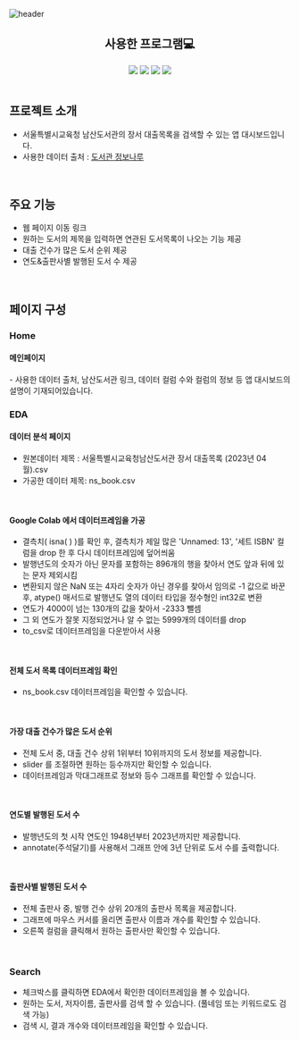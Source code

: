 ![header](https://capsule-render.vercel.app/api?text=Book%20Search&&fontAlignY=40&desc=원하는%20도서를%20검색해보자!&descSize=23&descAlignY=56&fontColor=ffffff&type=waving&color=B897FF&height=280&section=header&%20render&fontSize=80)

<div align=center>
  <h2>사용한 프로그램💻</h2>  
  <img src="https://img.shields.io/badge/GoogleColab-F9AB00?style=flat&logo=googlecolab&logoColor=white"/>
  <img src="https://img.shields.io/badge/Python-3776AB?style=flat&logo=python&logoColor=white"/>
  <img src="https://img.shields.io/badge/Linux-FCC624?style=flat&logo=linux&logoColor=white"/>
  <img src="https://img.shields.io/badge/AmazonAWS-232F3E?style=flat&logo=amazonaws&logoColor=white"/>
</div>

<br>
<h2>프로젝트 소개</h2>

- 서울특별시교육청 남산도서관의 장서 대출목록을 검색할 수 있는 앱 대시보드입니다.
- 사용한 데이터 출처 : 
<a href="https://www.data4library.kr/openDataL"> 도서관 정보나루 </a>

<br>
<h2>주요 기능</h2> 

- 웹 페이지 이동 링크
- 원하는 도서의 제목을 입력하면 연관된 도서목록이 나오는 기능 제공
- 대출 건수가 많은 도서 순위 제공
- 연도&출판사별 발행된 도서 수 제공

<br>
<h2>페이지 구성</h2>  
<h3>Home</h3>

<h4> 메인페이지 </h4>
- 사용한 데이터 출처, 남산도서관 링크, 데이터 컬럼 수와 컬럼의 정보 등 앱 대시보드의 설명이 기재되어있습니다. 

<br>
<h3>EDA</h3>

<h4> 데이터 분석 페이지 </h4>

  - 원본데이터 제목 : 서울특별시교육청남산도서관 장서 대출목록 (2023년 04월).csv
  - 가공한 데이터 제목: ns_book.csv

<br>
<h4> Google Colab 에서 데이터프레임을 가공 </h4>

  - 결측치( isna( ) )를 확인 후, 결측치가 제일 많은 'Unnamed: 13', '세트 ISBN' 컬럼을 drop 한 후 다시 데이터프레임에 덮어씌움
  - 발행년도의 숫자가 아닌 문자를 포함하는 896개의 행을 찾아서 연도 앞과 뒤에 있는 문자 제외시킴
  - 변환되지 않은 NaN 또는 4자리 숫자가 아닌 경우를 찾아서 임의로 -1 값으로 바꾼 후, atype() 매서드로 발행년도 열의 데이터 타입을 정수형인 int32로 변환
  - 연도가 4000이 넘는 130개의 값을 찾아서 -2333 뺄셈 
  - 그 외 연도가 잘못 지정되었거나 알 수 없는 5999개의 데이터를 drop
  - to_csv로 데이터프레임을 다운받아서 사용

<br>
<h4> 전체 도서 목록 데이터프레임 확인 </h4>
  
  - ns_book.csv 데이터프레임을 확인할 수 있습니다.

<br>
<h4> 가장 대출 건수가 많은 도서 순위 </h4>

  - 전체 도서 중, 대출 건수 상위 1위부터 10위까지의 도서 정보를 제공합니다. 
  - slider 를 조절하면 원하는 등수까지만 확인할 수 있습니다.
  - 데이터프레임과 막대그래프로 정보와 등수 그래프를 확인할 수 있습니다.

<br>
<h4> 연도별 발행된 도서 수 </h4>

  - 발행년도의 첫 시작 연도인 1948년부터 2023년까지만 제공합니다.
  - annotate(주석달기)를 사용해서 그래프 안에 3년 단위로 도서 수를 출력합니다.


<br>
<h4> 출판사별 발행된 도서 수 </h4>

  - 전체 출판사 중, 발행 건수 상위 20개의 출판사 목록을 제공합니다.
  - 그래프에 마우스 커서를 올리면 출판사 이름과 개수를 확인할 수 있습니다.
  - 오른쪽 컬럼을 클릭해서 원하는 출판사만 확인할 수 있습니다.
  

<br>
<h3>Search</h3>

- 체크박스를 클릭하면 EDA에서 확인한 데이터프레임을 볼 수 있습니다.
- 원하는 도서, 저자이름, 출판사를 검색 할 수 있습니다. (풀네임 또는 키워드로도 검색 가능)
- 검색 시, 결과 개수와 데이터프레임을 확인할 수 있습니다.
